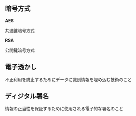 ## 暗号方式

**AES**

共通鍵暗号方式

**RSA**

公開鍵暗号方式

## 電子透かし

不正利用を防止するためにデータに識別情報を埋め込む技術のこと

## ディジタル署名

情報の正当性を保証するために使用される電子的な署名のこと